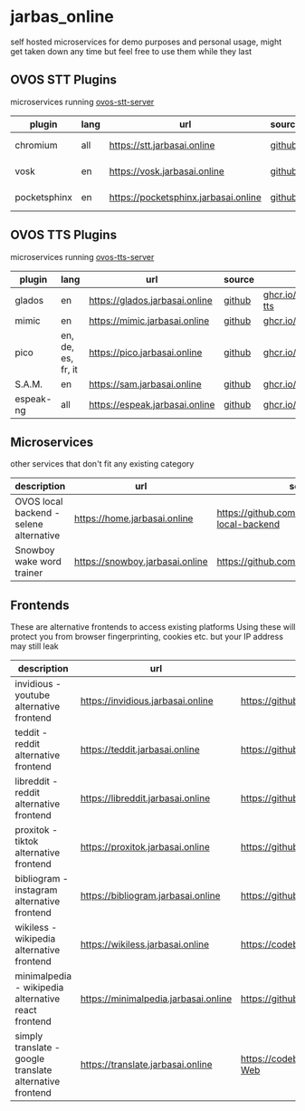 # jarbas_online
self hosted microservices for demo purposes and personal usage, might get taken down any time but feel free to use them while they last

## OVOS STT Plugins

microservices running [ovos-stt-server](https://github.com/OpenVoiceOS/ovos-stt-http-server) 

| plugin | lang | url | source | docker |
|---|---|---|---|---|
| chromium  | all | https://stt.jarbasai.online | [github](https://github.com/OpenVoiceOS/ovos-stt-plugin-chromium) | [ghcr.io/openvoiceos/google-stt-proxy](https://github.com/OpenVoiceOS/pkgs/container/google-stt-proxy) |
| vosk | en | https://vosk.jarbasai.online | [github](https://github.com/OpenVoiceOS/ovos-stt-plugin-vosk) | [ghcr.io/openvoiceos/vosk-stt-http-server](https://github.com/OpenVoiceOS/pkgs/container/vosk-stt-http-server) |
| pocketsphinx | en | https://pocketsphinx.jarbasai.online | [github](https://github.com/OpenVoiceOS/ovos-stt-plugin-pocketsphinx) | [ghcr.io/openvoiceos/pocketsphinx-stt-http-server](https://github.com/OpenVoiceOS/pkgs/container/pocketsphinx-stt-http-server) |

## OVOS TTS Plugins

microservices running [ovos-tts-server](https://github.com/OpenVoiceOS/ovos-tts-server)

| plugin | lang | url | source | docker |
|---|---|---|---|---|
| glados | en | https://glados.jarbasai.online | [github](https://github.com/NeonGeckoCom/neon-tts-plugin-glados) | [ghcr.io/openvoiceos/glados-tts](https://github.com/orgs/OpenVoiceOS/packages/container/package/glados-tts) |
| mimic  | en | https://mimic.jarbasai.online | [github](https://github.com/OpenVoiceOS/ovos-tts-plugin-mimic) | [ghcr.io/openvoiceos/mimic](https://github.com/orgs/OpenVoiceOS/packages/container/package/mimic) |
| pico  | en, de, es, fr, it | https://pico.jarbasai.online | [github](https://github.com/OpenVoiceOS/ovos-tts-plugin-pico) | [ghcr.io/openvoiceos/pico](https://github.com/orgs/OpenVoiceOS/packages/container/package/pico) |
| S.A.M.  | en | https://sam.jarbasai.online | [github](https://github.com/OpenVoiceOS/ovos-tts-plugin-sam) | [ghcr.io/openvoiceos/sam](https://github.com/orgs/OpenVoiceOS/packages/container/package/sam) |
| espeak-ng  | all | https://espeak.jarbasai.online | [github](https://github.com/OpenVoiceOS/ovos-tts-plugin-espeakng) | [ghcr.io/openvoiceos/espeakng](https://github.com/orgs/OpenVoiceOS/packages/container/package/espeakng) |


## Microservices

other services that don't fit any existing category

| description | url | source |
|---|---|---|
| OVOS local backend - selene alternative | https://home.jarbasai.online | https://github.com/OpenVoiceOS/OVOS-local-backend |
| Snowboy wake word trainer | https://snowboy.jarbasai.online | https://github.com/seasalt-ai/snowboy |


## Frontends

These are alternative frontends to access existing platforms
Using these will protect you from browser fingerprinting, cookies etc. but your IP address may still leak

| description | url | source |
|---|---|---|
| invidious - youtube alternative frontend | https://invidious.jarbasai.online | https://github.com/iv-org/invidious |
| teddit - reddit alternative frontend | https://teddit.jarbasai.online | https://github.com/teddit-net/teddit |
| libreddit - reddit alternative frontend | https://libreddit.jarbasai.online | https://github.com/spikecodes/libreddit |
| proxitok - tiktok alternative frontend | https://proxitok.jarbasai.online | https://github.com/pablouser1/ProxiTok |
| bibliogram - instagram alternative frontend | https://bibliogram.jarbasai.online | https://github.com/Booteille/bibliogram |
| wikiless - wikipedia alternative frontend | https://wikiless.jarbasai.online | https://codeberg.org/orenom/Wikiless |
| minimalpedia - wikipedia alternative react frontend | https://minimalpedia.jarbasai.online | https://github.com/vantezzen/minimalpedia |
| simply translate - google translate alternative frontend | https://translate.jarbasai.online | https://codeberg.org/SimpleWeb/SimplyTranslate-Web |
